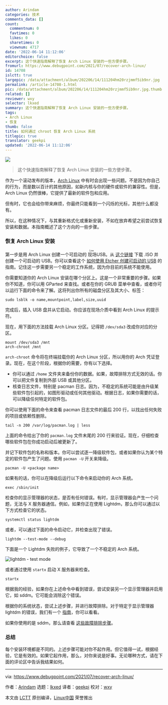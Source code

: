 ```yaml
---
author: Arindam
categories: 技术
comments_data: []
count:
  commentnum: 0
  favtimes: 0
  likes: 0
  sharetimes: 0
  viewnum: 4717
date: '2022-06-14 11:12:06'
editorchoice: false
excerpt: 这个快速指南解释了恢复 Arch Linux 安装的一些方便步骤。
fromurl: https://www.debugpoint.com/2021/07/recover-arch-linux/
id: 14708
islctt: true
largepic: /data/attachment/album/202206/14/111204hm20rzjmmf5ib9nr.jpg
permalink: /article-14708-1.html
pic: /data/attachment/album/202206/14/111204hm20rzjmmf5ib9nr.jpg.thumb.jpg
related: []
reviewer: wxy
selector: lkxed
summary: 这个快速指南解释了恢复 Arch Linux 安装的一些方便步骤。
tags:
- Arch Linux
- 恢复
thumb: false
title: 如何通过 chroot 恢复 Arch Linux 系统
titlepic: true
translator: geekpi
updated: '2022-06-14 11:12:06'
---
```


![](/data/attachment/album/202206/14/111204hm20rzjmmf5ib9nr.jpg)



> 
> 这个快速指南解释了恢复 Arch Linux 安装的一些方便步骤。
> 
> 
> 


作为一个滚动发布的版本，[Arch Linux](https://www.debugpoint.com/tag/arch-linux) 中有时会出现一些问题。不是因为你自己的行为，而是数以百计的其他原因，如新内核与你的硬件或软件的兼容性。但是，Arch Linux 仍然很棒，它提供了最新的软件包和应用。


但有时，它也会给你带来麻烦，你最终只能看到一个闪烁的光标，其他什么都没有。


所以，在这种情况下，与其重新格式化或重新安装，不如在放弃希望之前尝试恢复安装和数据。本指南概述了这个方向的一些步骤。


### 恢复 Arch Linux 安装


第一步是用 Arch Linux 创建一个可启动的<ruby> 现场 <rt>  Live </rt></ruby> USB。从 [这个链接](https://archlinux.org/download/) 下载 .ISO 并创建一个可启动的 USB。你可以查看这个 [如何使用 Etcher 创建可启动的 USB](https://www.debugpoint.com/2021/01/etcher-bootable-usb-linux/) 的指南。记住这一步需要另一个稳定的工作系统，因为你目前的系统不能使用。


你需要知道你的 Arch Linux 安装在哪个分区上。这是一个非常重要的步骤。如果你不知道，你可以用 GParted 来查找。或者在你的 GRUB 菜单中查看，或者你可以运行下面的命令来了解。这将列出你所有的磁盘分区及其大小、标签：



```
sudo lsblk -o name,mountpoint,label,size,uuid

```

完成后，插入 USB 盘并从它启动。你应该在现场介质中看到 Arch Linux 的提示符。


现在，用下面的方法挂载 Arch Linux 分区。记得把 `/dev/sda3` 改成你对应的分区。



```
mount /dev/sda3 /mnt
arch-chroot /mnt

```

`arch-chroot` 命令将在终端挂载你的 Arch Linux 分区，所以用你的 Arch 凭证登录。现在，在这个阶段，根据你的需要，你有以下选择。


* 你可以通过 `/home` 文件夹来备份你的数据。如果，故障排除方式无效的话。你可以把文件复制到外部 USB 或其他分区。
* 核查日志文件，特别是 pacman 日志。因为，不稳定的系统可能是由升级某些软件包引起的，如图形驱动或任何其他驱动。根据日志，如果你需要的话，可以降级任何特定的软件包。


你可以使用下面的命令来查看 pacman 日志文件的最后 200 行，以找出任何失败的项目或依赖性删除。



```
tail -n 200 /var/log/pacman.log | less

```

上面的命令给出了你的 `pacman.log` 文件末尾的 200 行来验证。现在，仔细检查哪些软件包在你成功启动后被更新了。


并记下软件包的名称和版本。你可以尝试逐一降级软件包，或者如果你认为某个特定的软件包产生了问题。使用 `pacman -U` 开关来降级。



```
pacman -U <package name>

```

如果有的话，你可以在降级后运行以下命令来启动你的 Arch 系统。



```
exec /sbin/init

```

检查你的显示管理器的状态，是否有任何错误。有时，显示管理器会产生一个问题，无法与 X 服务器通信。例如，如果你正在使用 Lightdm，那么你可以通过以下方式检查它的状态。



```
systemctl status lightdm

```

或者，可以通过下面的命令启动它，并检查出现了错误。



```
lightdm --test-mode --debug

```

下面是一个 Lightdm 失败的例子，它导致了一个不稳定的 Arch 系统。


![lightdm - test mode](/data/attachment/album/202206/14/111206hgz9xcyaa9cmypxc.jpg)


或者通过使用 `startx` 启动 X 服务器来检查。



```
startx

```

根据我的经验，如果你在上述命令中看到错误，尝试安装另一个显示管理器并启用它，如 sddm。它可能会消除这个错误。


根据你的系统状态，尝试上述步骤，并进行故障排除。对于特定于显示管理器 lightdm 的错误，我们有一个 [指南](https://www.debugpoint.com/2021/03/failed-to-start-lightdm/)，你可以看看。


如果你使用的是 sddm，那么请查看 [这些故障排除步骤](https://wiki.archlinux.org/title/SDDM#Troubleshooting)。


### 总结


每个安装环境都是不同的。上述步骤可能对你不起作用。但它值得一试，根据经验，它是有效的。如果它起作用，那么，对你来说是好事。无论哪种方式，请在下面的评论区中告诉我结果如何。




---


via: <https://www.debugpoint.com/2021/07/recover-arch-linux/>


作者：[Arindam](https://www.debugpoint.com/author/admin1/) 选题：[lkxed](https://github.com/lkxed) 译者：[geekpi](https://github.com/geekpi) 校对：[wxy](https://github.com/wxy)


本文由 [LCTT](https://github.com/LCTT/TranslateProject) 原创编译，[Linux中国](https://linux.cn/) 荣誉推出